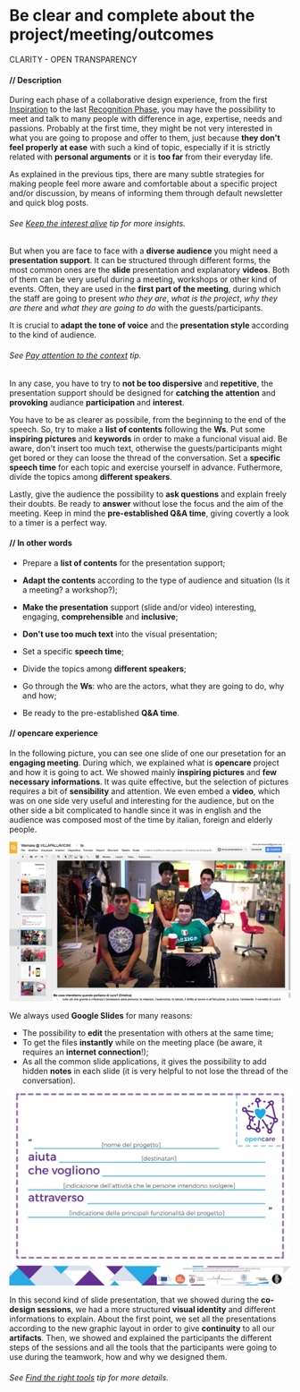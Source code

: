 # Be clear and complete about the project/meeting/outcomes

CLARITY - OPEN TRANSPARENCY

#### **// Description**

During each phase of a collaborative design experience, from the first [Inspiration](our_experience_in_co-design_field.md#inspiration-phase) to the last [Recognition Phase](our_experience_in_co-design_field.md#recognition-phase), you may have the possibility to meet and talk to many people with difference in age, expertise, needs and passions. Probably at the first time, they might be not very interested in what you are going to propose and offer to them, just because **they don't feel properly at ease** with such a kind of topic, especially if it is strictly related with **personal arguments** or it is **too far** from their everyday life.

As explained in the previous tips, there are many subtle strategies for making people feel more aware and comfortable about a specific project and/or discussion, by means of informing them through default newsletter and quick blog posts. 

###### See [Keep the interest alive](keep_the_interest_alive.md) tip for more insights.

But when you are face to face with a **diverse audience** you might need a **presentation support**. It can be structured through different forms, the most common ones are the **slide** presentation and explanatory **videos**. Both of them can be very useful during a meeting, workshops or other kind of events. Often, they are used in the **first part of the meeting**, during which the staff are going to present *who they are*, *what is the project*, *why they are there* and *what they are going to do* with the guests/participants.

It is crucial to **adapt the tone of voice** and the **presentation style** according to the kind of audience.

###### See [Pay attention to the context](pay_attention_to_the_context.md) tip.

In any case, you have to try to **not be too dispersive** and **repetitive**, the presentation support should be designed for **catching the attention** and **provoking** audiance **participation** and **interest**. 

You have to be as clearer as possibile, from the beginning to the end of the speech. So, try to make a **list of contents** following the **Ws**. Put some **inspiring pictures** and **keywords** in order to make a funcional visual aid. Be aware, don't insert too much text, otherwise the guests/participants might get bored or they can loose the thread of the conversation. Set a **specific speech time** for each topic and exercise yourself in advance. Futhermore, divide the topics among **different speakers**. 

Lastly, give the audience the possibility to **ask questions** and explain freely their doubts. Be ready to **answer** without lose the focus and the aim of the meeting. Keep in mind the **pre-established Q&A time**, giving covertly a look to a timer is a perfect way.

#### **// In other words**

* Prepare a **list of contents** for the presentation support;

* **Adapt the contents** according to the type of audience and situation (Is it a meeting? a workshop?);

* **Make the presentation** support (slide and/or video) interesting, engaging, **comprehensible** and **inclusive**;

* **Don't use too much text** into the visual presentation;

* Set a specific **speech time**;

* Divide the topics among **different speakers**;

* Go through the **Ws**: who are the actors, what they are going to do, why and how;

* Be ready to the pre-established **Q&A time**.


#### **// opencare experience**

In the following picture, you can see one slide of one our presetation for an **engaging meeting**. During which, we explained what is **opencare** project and how it is going to act. We showed mainly **inspiring pictures** and **few necessary informations**. It was quite effective, but the selection of pictures requires a bit of **sensibility** and attention. We even embed a **video**, which was on one side very useful and interesting for the audience, but on the other side a bit complicated to handle since it was in english and the audience was composed most of the time by italian, foreign and elderly people.

![](OC-img_slidepresentation-01.png)

We always used **Google Slides** for many reasons: 

* The possibility to **edit** the presentation with others at the same time;
* To get the files **instantly** while on the meeting place (be aware, it requires an **internet connection**!);
* As all the common slide applications, it gives the possibility to add hidden **notes** in each slide (it is very helpful to not lose the thread of the conversation).

![](OC-img_slidepresentation-02.jpg)


In this second kind of slide presentation, that we showed during the **co-design sessions**, we had a more structured **visual identity** and different informations to explain. About the first point, we set all the presentations according to the new graphic layout in order to give **continuity** to all our **artifacts**. Then, we showed and explained the participants the different steps of the sessions and all the tools that the participants were going to use during the teamwork, how and why we designed them.

###### See [Find the right tools](find_the_right_tools.md)  tip for more details.